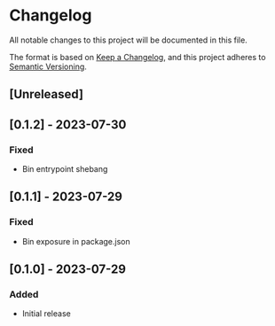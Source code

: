 # Changelog

All notable changes to this project will be documented in this file.

The format is based on [Keep a Changelog](https://keepachangelog.com/en/1.1.0/),
and this project adheres to [Semantic Versioning](https://semver.org/spec/v2.0.0.html).

## [Unreleased]

## [0.1.2] - 2023-07-30

### Fixed

- Bin entrypoint shebang

## [0.1.1] - 2023-07-29

### Fixed

- Bin exposure in package.json

## [0.1.0] - 2023-07-29

### Added

- Initial release
